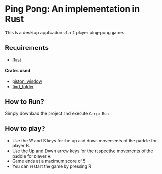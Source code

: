 # Ping Pong: An implementation in Rust

This is a desktop application of a 2 player ping-pong game. 

## Requirements
- [Rust](https://www.rust-lang.org/learn/get-started)
#### Crates used
- [piston_window](https://crates.io/crates/piston_window)
- [find_folder](https://crates.io/crates/find_folder)

## How to Run?
Simply download the project and execute `Cargo Run`

## How to play?
- Use the W and S keys for the up and down movements of the paddle for player B.
- Use the Up and Down arrow keys for the respective movements of the paddle for player A.
- Game ends at a maximum score of 5
- You can restart the game by pressing R    